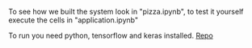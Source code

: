 To see how we built the system look in "pizza.ipynb", to test it yourself execute the cells in "application.ipynb"

To run you need python, tensorflow and keras installed.
[Repo](https://github.com/zachath/Pizza)
